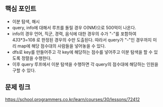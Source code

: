 ## 핵심 포인트

- 이분 탐색, 해시
- query, info에 대해서 루프를 돌릴 경우 O(NM)으로 500억이 나온다.
- info의 경우 언어, 직군, 경력, 음식에 대한 경우의 수가 "-"를 포함하여 4*3*3*3=108 로 한정된 경우의 수만 도출된다. 따라서 query가 "-"인 경우까지 미리 map에 해당 점수대의 사람들을 넣어놓을 수 있다.
- dfs로 key를 만들어주고 각 key에 해당하는 점수를 넣어주고 이분 탐색을 할 수 있도록 정렬을 수행한다.
- 이후 query 루프에서 이분 탐색을 수행하면 각 query의 점수대에 해당하는 인원을 구할 수 있다.

## 문제 링크

https://school.programmers.co.kr/learn/courses/30/lessons/72412
